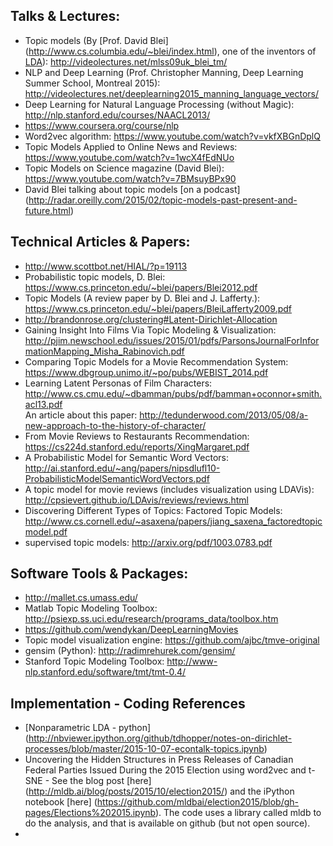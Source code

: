 ## Talks & Lectures:
* Topic models (By [Prof. David Blei] (http://www.cs.columbia.edu/~blei/index.html), one of the inventors of [LDA](http://jmlr.csail.mit.edu/papers/v3/blei03a.html)): http://videolectures.net/mlss09uk_blei_tm/
* NLP and Deep Learning (Prof. Christopher Manning, Deep Learning Summer School, Montreal 2015): http://videolectures.net/deeplearning2015_manning_language_vectors/
* Deep Learning for Natural Language Processing (without Magic): http://nlp.stanford.edu/courses/NAACL2013/
* https://www.coursera.org/course/nlp
* Word2vec algorithm: https://www.youtube.com/watch?v=vkfXBGnDplQ
* Topic Models Applied to Online News and Reviews: https://www.youtube.com/watch?v=1wcX4fEdNUo 
* Topic Models on Science magazine (David Blei): https://www.youtube.com/watch?v=7BMsuyBPx90
* David Blei talking about topic models [on a podcast]  (http://radar.oreilly.com/2015/02/topic-models-past-present-and-future.html)

## Technical Articles & Papers:
* http://www.scottbot.net/HIAL/?p=19113
* Probabilistic topic models, D. Blei: https://www.cs.princeton.edu/~blei/papers/Blei2012.pdf
* Topic Models (A review paper by D. Blei and J. Lafferty.): https://www.cs.princeton.edu/~blei/papers/BleiLafferty2009.pdf
* http://brandonrose.org/clustering#Latent-Dirichlet-Allocation
* Gaining Insight Into Films Via Topic Modeling & Visualization: http://pjim.newschool.edu/issues/2015/01/pdfs/ParsonsJournalForInformationMapping_Misha_Rabinovich.pdf
* Comparing Topic Models for a Movie Recommendation System: https://www.dbgroup.unimo.it/~po/pubs/WEBIST_2014.pdf
* Learning Latent Personas of Film Characters: http://www.cs.cmu.edu/~dbamman/pubs/pdf/bamman+oconnor+smith.acl13.pdf  
  An article about this paper: http://tedunderwood.com/2013/05/08/a-new-approach-to-the-history-of-character/
* From Movie Reviews to Restaurants Recommendation: https://cs224d.stanford.edu/reports/XingMargaret.pdf
* A Probabilistic Model for Semantic Word Vectors: http://ai.stanford.edu/~ang/papers/nipsdlufl10-ProbabilisticModelSemanticWordVectors.pdf
* A topic model for movie reviews (includes visualization using LDAVis): http://cpsievert.github.io/LDAvis/reviews/reviews.html
* Discovering Different Types of Topics: Factored Topic Models: http://www.cs.cornell.edu/~asaxena/papers/jiang_saxena_factoredtopicmodel.pdf
* supervised topic models: http://arxiv.org/pdf/1003.0783.pdf

## Software Tools & Packages:
* http://mallet.cs.umass.edu/
* Matlab Topic Modeling Toolbox: http://psiexp.ss.uci.edu/research/programs_data/toolbox.htm
* https://github.com/wendykan/DeepLearningMovies
* Topic model visualization engine: https://github.com/ajbc/tmve-original
* gensim (Python): http://radimrehurek.com/gensim/
* Stanford Topic Modeling Toolbox: http://www-nlp.stanford.edu/software/tmt/tmt-0.4/

## Implementation - Coding References
* [Nonparametric LDA - python] (http://nbviewer.ipython.org/github/tdhopper/notes-on-dirichlet-processes/blob/master/2015-10-07-econtalk-topics.ipynb)
* Uncovering the Hidden Structures in Press Releases of Canadian Federal Parties Issued During the 2015 Election using word2vec and t-SNE - See the blog post [here] (http://mldb.ai/blog/posts/2015/10/election2015/) and the iPython notebook [here] (https://github.com/mldbai/election2015/blob/gh-pages/Elections%202015.ipynb). The code uses a library called mldb to do the analysis, and that is available on github (but not open source).
* 
